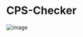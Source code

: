 ﻿# CPS-Checker
![image](https://github.com/user-attachments/assets/0cdbc99b-3b06-45cc-b35a-f3d7b1076570)
